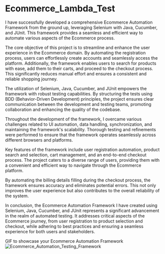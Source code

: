 # Ecommerce_Lambda_Test
I have successfully developed a comprehensive Ecommerce Automation Framework from the ground up, leveraging Selenium with Java, Cucumber, and JUnit. This framework provides a seamless and efficient way to automate various aspects of the Ecommerce process.

The core objective of this project is to streamline and enhance the user experience in the Ecommerce domain. By automating the registration process, users can effortlessly create accounts and seamlessly access the platform. Additionally, the framework enables users to search for products with ease, add them to their carts, and proceed to the checkout process. This significantly reduces manual effort and ensures a consistent and reliable shopping journey.

The utilization of Selenium, Java, Cucumber, and JUnit empowers the framework with robust testing capabilities. By structuring the tests using BDD (Behavior-Driven Development) principles, the project ensures clear communication between the development and testing teams, promoting collaboration and enhancing the quality of the codebase.

Throughout the development of the framework, I overcame various challenges related to UI automation, data handling, synchronization, and maintaining the framework's scalability. Thorough testing and refinements were performed to ensure that the framework operates seamlessly across different browsers and platforms.

Key features of the framework include user registration automation, product search and selection, cart management, and an end-to-end checkout process. The project caters to a diverse range of users, providing them with a convenient and efficient way to navigate through the Ecommerce platform.

By automating the billing details filling during the checkout process, the framework ensures accuracy and eliminates potential errors. This not only improves the user experience but also contributes to the overall reliability of the system.

In conclusion, the Ecommerce Automation Framework I have created using Selenium, Java, Cucumber, and JUnit represents a significant advancement in the realm of automated testing. It addresses critical aspects of the Ecommerce journey, from user registration to product selection and checkout, while adhering to best practices and ensuring a seamless experience for both users and stakeholders.

 GIF to showcase your Ecommerce Automation Framework
 ![Ecommerce_Automation_Testing_Framework](https://github.com/techshubhamsharma/Ecommerce_Lambda_Test/assets/136896316/ea4cf4d3-bbb5-4e82-bc25-b7c80ca20e2e)

